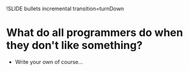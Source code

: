 !SLIDE bullets incremental transition=turnDown

# What do all programmers do when they don't like something? #

* Write your own of course...


